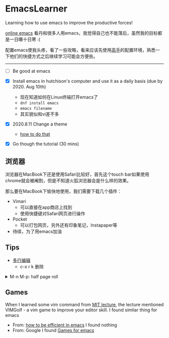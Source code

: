 # EmacsLearner
Learning how to use emacs to improve the productive forces!

[online emacs](http://www.ymacs.org/demo/)
看丹和很多人用emacs，我觉得自己也不能落后，虽然我的目标都是一日曝十日寒 :(

配置emacs使我头疼，看了一些攻略，看来应该先使用[高手](http://pages.sachachua.com/.emacs.d/Sacha.html#org332b2fd)的配置环境，熟悉一下他们的快捷方式之后继续学习可能会方便些。

***
- [ ] Be good at emacs
- [x] Install emacs in hutchison's computer and use it as a daily basis (due by 2020. Aug 10th)
  - 现在知道如何在Linux终端打开emacs了
  - `dnf install emacs`
  - `emacs filename`
  - 其实貌似和vi差不多

- [x] 2020.8.11 Change a theme
  - [how to do that](http://ergoemacs.org/emacs/emacs_playing_with_color_theme.html)
- [x] Go though the tutorial (30 mins)
## 浏览器
浏览器在MacBook下还是使用Safari比较好，首先这个touch bar如果使用chrome就会被阉割，但是不知道火狐浏览器会是什么样的效果。

那么要在MacBook下愉快地使用，我们需要下载几个插件：
- Vimari 
  - 可以直接在app商店上找到
  - 使用快捷键对Safari网页进行操作
- Pocket
  - 可以打包网页，另外还有印象笔记，Instapaper等
- 待续，为了用emacs加油

## Tips
- [多行编辑](http://www.langdebuqing.com/emacs%20notebook/emacs%20多行编辑.html)
  - c-x r k 删除
<details><summary>M-n M-p: half page roll</summary>
<p>
  
  ```el
  (defun scroll-half-page-down ()
    "scroll down half the page"
    (interactive)
    (scroll-down (/ (window-body-height) 2)))
  
  (defun scroll-half-page-up ()
    "scroll up half the page"
    (interactive)
    (scroll-up (/ (window-body-height) 2)))

  (global-set-key "\M-n" 'scroll-half-page-up)
  (global-set-key "\M-p" 'scroll-half-page-down)
  ```
</p>
</details>

## Games 
When I learned some vim command from [MIT lecture](https://www.youtube.com/watch?v=a6Q8Na575qc), the lecture mentioned VIMGolf - a vim game to improve your editor skill. I found simliar thing for emacs

- From: [how to be efficient in emacs](https://www.reddit.com/r/emacs/comments/47p4sw/how_to_be_extremely_efficient_in_emacs/) I found nothing
- From: Google I found [Games for emacs](https://www.masteringemacs.org/article/fun-games-in-emacs)
